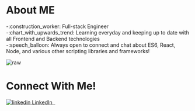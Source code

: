 <h1>About ME</h1>
-:construction_worker: Full-stack Engineer<br/>
-:chart_with_upwards_trend: Learning everyday and keeping up to date with all Frontend and Backend technologies  <br/>
-:speech_balloon: Always open to connect and chat about ES6, React, Node, and various other scripting libraries and frameworks!  <br/>


 ![raw](https://user-images.githubusercontent.com/92245269/147205983-5818d31f-a32b-4769-8a83-b1cfec14c4c5.gif)
 
 <h1>Connect With Me!</h1>
<a href="https://www.linkedin.com/in/isaiah-tamayo-13b33b176/" rel="nofollow noreferrer">
    <img src="https://i.stack.imgur.com/gVE0j.png" alt="linkedin"> LinkedIn
 <img src"https://img.shields.io/badge/LinkedIn-0077B5?style=for-the-badge&logo=linkedin&logoColor=white" href="https://www.linkedin.com/in/isaiah-tamayo-13b33b176/"/>
  </a> &nbsp; 
<!---
igrimzyi/igrimzyi is a ✨ special ✨ repository because its `README.md` (this file) appears on your GitHub profile.
You can click the Preview link to take a look at your changes.
--->
